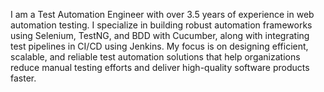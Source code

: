 I am a Test Automation Engineer with over 3.5 years of experience in web automation testing. I specialize in building robust automation frameworks using Selenium, TestNG, and BDD with Cucumber, along with integrating test pipelines in CI/CD using Jenkins.
My focus is on designing efficient, scalable, and reliable test automation solutions that help organizations reduce manual testing efforts and deliver high-quality software products faster.
